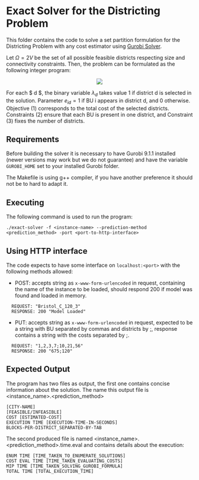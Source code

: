 # Exact Solver for the Districting Problem

This folder contains the code to solve a set partition formulation for the Districting Problem with any cost estimator using [Gurobi Solver](https://www.gurobi.com/). 


Let $\Omega = 2V$ be the set of all possible feasible districts respecting size and
connectivity constraints. Then, the problem can be formulated as the following integer program:

<p align="center">
  <img src="https://user-images.githubusercontent.com/24626438/174694183-c0c29d98-c4e7-4772-9af5-024d8fbdfcdd.png" >
</p>

For each  $ d $, the binary variable $\lambda_d$ takes value 1 if district d is selected in the solution. Parameter $e_{id} = 1$ if BU i appears in district d, and 0 otherwise. Objective (1) corresponds to the total cost of the selected districts. Constraints (2) ensure that each BU is present in one district, and Constraint (3) fixes the number of districts.

## Requirements

Before building the solver it is necessary to have Gurobi 9.1.1 installed (newer versions may work but we do not guarantee) and have the variable ``GUROBI_HOME`` set to your installed Gurobi folder. 

The Makefile is using g++ compiler, if you have another preference it should not be to hard to adapt it.

## Executing

The following command is used to run the program:

```
./exact-solver -f <instance-name> --prediction-method <prediction_method> -port <port-to-http-interface>
```

## Using HTTP interface 

The code expects to have some interface on ``localhost:<port>`` with the following methods allowed:

- POST: accepts string as ``x-www-form-urlencoded`` in request, containing the name of the instance to be loaded, should respond 200 if model was found and loaded in memory.

```
  REQUEST: "Bristol_C_120_3"
  RESPONSE: 200 "Model Loaded"
``` 

- PUT: accepts string as ``x-www-form-urlencoded`` in request, expected to be a string with BU separated by commas and districts by ;, response contains a string with the costs separated by ;. 

```
  REQUEST: "1,2,3,7;10,21,56"
  RESPONSE: 200 "675;120"
``` 

## Expected Output

The program has two files as output, the first one contains concise information about the solution. The name this output file is <instance_name>.<prediction_method>

```
[CITY-NAME]
[FEASIBLE/INFEASIBLE]
COST [ESTIMATED-COST]
EXECUTION TIME [EXECUTION-TIME-IN-SECONDS]
BLOCKS-PER-DISTRICT_SEPARATED-BY-TAB
```

The second produced file is named <instance_name>.<prediction_method>.time.eval and contains details about the execution:

```
ENUM TIME [TIME_TAKEN_TO_ENUMERATE_SOLUTIONS]
COST EVAL TIME [TIME_TAKEN_EVALUATING_COSTS]
MIP TIME [TIME_TAKEN_SOLVING_GUROBI_FORMULA]
TOTAL TIME [TOTAL_EXECUTION_TIME]
```
